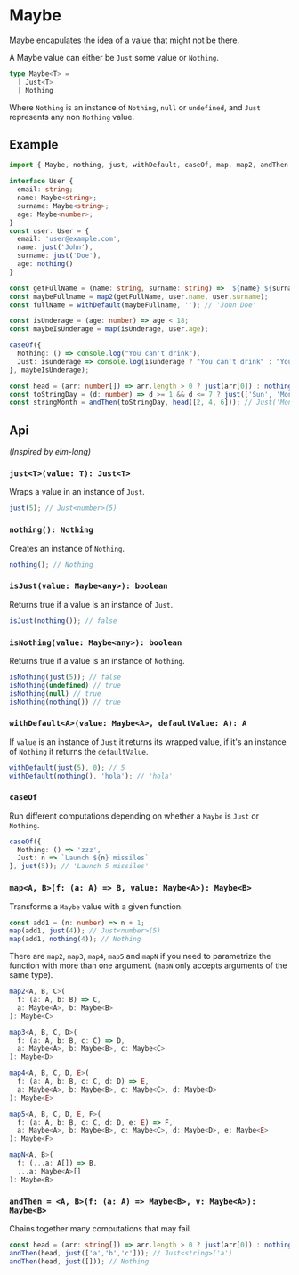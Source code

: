 # Maybe

Maybe encapulates the idea of a value that might not be there.

A Maybe value can either be `Just` some value or `Nothing`.

````ts
type Maybe<T> =
  | Just<T>
  | Nothing
````


Where `Nothing` is an instance of `Nothing`, `null` or `undefined`, and `Just` represents any non `Nothing` value.

## Example

````ts
import { Maybe, nothing, just, withDefault, caseOf, map, map2, andThen } from 'ts.data.maybe';

interface User {
  email: string;
  name: Maybe<string>;
  surname: Maybe<string>;
  age: Maybe<number>;
}
const user: User = {
  email: 'user@example.com',
  name: just('John'),
  surname: just('Doe'),
  age: nothing()
}

const getFullName = (name: string, surname: string) => `${name} ${surname}`;
const maybeFullname = map2(getFullName, user.name, user.surname);
const fullName = withDefault(maybeFullname, ''); // 'John Doe'

const isUnderage = (age: number) => age < 18;
const maybeIsUnderage = map(isUnderage, user.age);

caseOf({
  Nothing: () => console.log("You can't drink"),
  Just: isunderage => console.log(isunderage ? "You can't drink" : "You can drink")
}, maybeIsUnderage);

const head = (arr: number[]) => arr.length > 0 ? just(arr[0]) : nothing();
const toStringDay = (d: number) => d >= 1 && d <= 7 ? just(['Sun', 'Mon', 'Tue', 'Wed', 'Thu', 'Fry', 'Sat'][d-1]) : nothing();
const stringMonth = andThen(toStringDay, head([2, 4, 6])); // Just('Mon')
````

## Api

_(Inspired by elm-lang)_

### `just<T>(value: T): Just<T>`

Wraps a value in an instance of `Just`.

````ts
just(5); // Just<number>(5)
````

### `nothing(): Nothing`

Creates an instance of `Nothing`.

````ts
nothing(); // Nothing
````

### `isJust(value: Maybe<any>): boolean`

Returns true if a value is an instance of `Just`.

````ts
isJust(nothing()); // false
````
### `isNothing(value: Maybe<any>): boolean`

Returns true if a value is an instance of `Nothing`.

````ts
isNothing(just(5)); // false
isNothing(undefined) // true
isNothing(null) // true
isNothing(nothing()) // true
````

### `withDefault<A>(value: Maybe<A>, defaultValue: A): A`

If `value` is an instance of `Just` it returns its wrapped value, if it's an instance of `Nothing` it returns the `defaultValue`.

````ts
withDefault(just(5), 0); // 5
withDefault(nothing(), 'hola'); // 'hola'
````

### `caseOf`

Run different computations depending on whether a `Maybe` is `Just` or `Nothing`.

````ts
caseOf({
  Nothing: () => 'zzz',
  Just: n => `Launch ${n} missiles`
}, just(5)); // 'Launch 5 missiles'
````

### `map<A, B>(f: (a: A) => B, value: Maybe<A>): Maybe<B>`

Transforms a `Maybe` value with a given function.

````ts
const add1 = (n: number) => n + 1;
map(add1, just(4)); // Just<number>(5)
map(add1, nothing(4)); // Nothing
````

There are `map2`, `map3`, `map4`, `map5` and `mapN` if you need to parametrize the function with more than one argument. (`mapN` only accepts arguments of the same type).

````ts
map2<A, B, C>(
  f: (a: A, b: B) => C, 
  a: Maybe<A>, b: Maybe<B>
): Maybe<C>
````

````ts
map3<A, B, C, D>(
  f: (a: A, b: B, c: C) => D, 
  a: Maybe<A>, b: Maybe<B>, c: Maybe<C>
): Maybe<D>
````

````ts
map4<A, B, C, D, E>(
  f: (a: A, b: B, c: C, d: D) => E, 
  a: Maybe<A>, b: Maybe<B>, c: Maybe<C>, d: Maybe<D>
): Maybe<E>
````

````ts
map5<A, B, C, D, E, F>(
  f: (a: A, b: B, c: C, d: D, e: E) => F, 
  a: Maybe<A>, b: Maybe<B>, c: Maybe<C>, d: Maybe<D>, e: Maybe<E>
): Maybe<F>
````

````ts
mapN<A, B>(
  f: (...a: A[]) => B, 
  ...a: Maybe<A>[]
): Maybe<B>
````

### `andThen = <A, B>(f: (a: A) => Maybe<B>, v: Maybe<A>): Maybe<B>`

Chains together many computations that may fail.

````ts
const head = (arr: string[]) => arr.length > 0 ? just(arr[0]) : nothing();
andThen(head, just(['a','b','c'])); // Just<string>('a')
andThen(head, just([])); // Nothing
````
